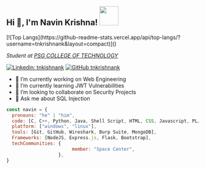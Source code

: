 <h2> Hi 👋, I'm Navin Krishna! <img src="https://media.giphy.com/media/mGcNjsfWAjY5AEZNw6/giphy.gif" width="50"></h2>
[![Top Langs](https://github-readme-stats.vercel.app/api/top-langs/?username=tnkrishnank&layout=compact)]()
<!-- <img align='right' src="https://cdn.dribbble.com/users/3943049/screenshots/14032596/media/9e39cf22d33b4d2b77e9f270f2f06f6e.gif" width="230"> -->
<p><em>Student at <a href="https://www.psgtech.edu/">PSG COLLEGE OF TECHNOLOGY</a></em></p>

[![Linkedin: tnkishnank](https://img.shields.io/badge/-tnkrishnank-blue?style=flat-square&logo=Linkedin&logoColor=white&link=https://www.linkedin.com/in/tnkrishnank/)](https://www.linkedin.com/in/tnkrishnank/)
[![GitHub tnkrishnank](https://img.shields.io/github/followers/tnkrishnank?label=follow&style=social)](https://github.com/tnkrishnank)

- 🔭 I’m currently working on Web Engineering
- 🌱 I’m currently learning JWT Vulnerabilities
- 👯 I’m looking to collaborate on Security Projects
- 💬 Ask me about SQL Injection

```javascript
const navin = {
  pronouns: "he" | "him",
  code: [C, C++, Python, Java, Shell Script, HTML, CSS, Javascript, PL/SQL],
  platform: ["windows", "linux"],
  tools: [Git, GitHub, Wireshark, Burp Suite, MongoDB],
  Frameworks: [NodeJS, Express.js, Flask, Bootstrap],
  techCommunities: {
                        member: "Space Center",
                   },
}
```
